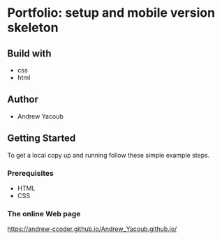 # Portfolio: setup and mobile version skeleton
## Build with
- css
- html
## Author
- Andrew Yacoub 
## Getting Started

To get a local copy up and running follow these simple example steps.

### Prerequisites

- HTML
- CSS

### The online Web page
https://andrew-ccoder.github.io/Andrew_Yacoub.github.io/
